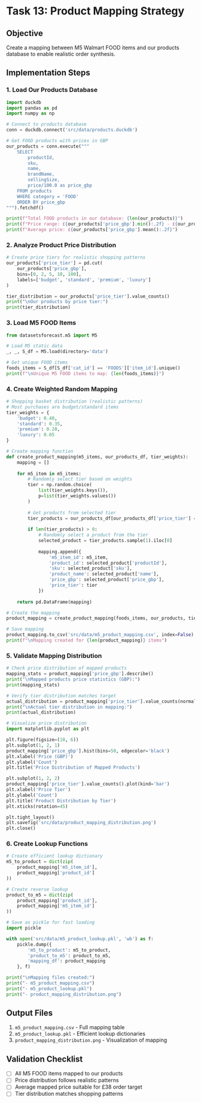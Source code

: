# Task 13: Product Mapping Strategy

## Objective
Create a mapping between M5 Walmart FOOD items and our products database to enable realistic order synthesis.

## Implementation Steps

### 1. Load Our Products Database
```python
import duckdb
import pandas as pd
import numpy as np

# Connect to products database
conn = duckdb.connect('src/data/products.duckdb')

# Get FOOD products with prices in GBP
our_products = conn.execute("""
    SELECT 
        productId,
        sku,
        name,
        brandName,
        sellingSize,
        price/100.0 as price_gbp
    FROM products
    WHERE category = 'FOOD'
    ORDER BY price_gbp
""").fetchdf()

print(f"Total FOOD products in our database: {len(our_products)}")
print(f"Price range: £{our_products['price_gbp'].min():.2f} - £{our_products['price_gbp'].max():.2f}")
print(f"Average price: £{our_products['price_gbp'].mean():.2f}")
```

### 2. Analyze Product Price Distribution
```python
# Create price tiers for realistic shopping patterns
our_products['price_tier'] = pd.cut(
    our_products['price_gbp'],
    bins=[0, 2, 5, 10, 100],
    labels=['budget', 'standard', 'premium', 'luxury']
)

tier_distribution = our_products['price_tier'].value_counts()
print("\nOur products by price tier:")
print(tier_distribution)
```

### 3. Load M5 FOOD Items
```python
from datasetsforecast.m5 import M5

# Load M5 static data
_, _, S_df = M5.load(directory='data')

# Get unique FOOD items
foods_items = S_df[S_df['cat_id'] == 'FOODS']['item_id'].unique()
print(f"\nUnique M5 FOOD items to map: {len(foods_items)}")
```

### 4. Create Weighted Random Mapping
```python
# Shopping basket distribution (realistic patterns)
# Most purchases are budget/standard items
tier_weights = {
    'budget': 0.40,
    'standard': 0.35,
    'premium': 0.20,
    'luxury': 0.05
}

# Create mapping function
def create_product_mapping(m5_items, our_products_df, tier_weights):
    mapping = []
    
    for m5_item in m5_items:
        # Randomly select tier based on weights
        tier = np.random.choice(
            list(tier_weights.keys()),
            p=list(tier_weights.values())
        )
        
        # Get products from selected tier
        tier_products = our_products_df[our_products_df['price_tier'] == tier]
        
        if len(tier_products) > 0:
            # Randomly select a product from the tier
            selected_product = tier_products.sample(1).iloc[0]
            
            mapping.append({
                'm5_item_id': m5_item,
                'product_id': selected_product['productId'],
                'sku': selected_product['sku'],
                'product_name': selected_product['name'],
                'price_gbp': selected_product['price_gbp'],
                'price_tier': tier
            })
    
    return pd.DataFrame(mapping)

# Create the mapping
product_mapping = create_product_mapping(foods_items, our_products, tier_weights)

# Save mapping
product_mapping.to_csv('src/data/m5_product_mapping.csv', index=False)
print(f"\nMapping created for {len(product_mapping)} items")
```

### 5. Validate Mapping Distribution
```python
# Check price distribution of mapped products
mapping_stats = product_mapping['price_gbp'].describe()
print("\nMapped products price statistics (GBP):")
print(mapping_stats)

# Verify tier distribution matches target
actual_distribution = product_mapping['price_tier'].value_counts(normalize=True)
print("\nActual tier distribution in mapping:")
print(actual_distribution)

# Visualize price distribution
import matplotlib.pyplot as plt

plt.figure(figsize=(10, 6))
plt.subplot(1, 2, 1)
product_mapping['price_gbp'].hist(bins=50, edgecolor='black')
plt.xlabel('Price (GBP)')
plt.ylabel('Count')
plt.title('Price Distribution of Mapped Products')

plt.subplot(1, 2, 2)
product_mapping['price_tier'].value_counts().plot(kind='bar')
plt.xlabel('Price Tier')
plt.ylabel('Count')
plt.title('Product Distribution by Tier')
plt.xticks(rotation=45)

plt.tight_layout()
plt.savefig('src/data/product_mapping_distribution.png')
plt.close()
```

### 6. Create Lookup Functions
```python
# Create efficient lookup dictionary
m5_to_product = dict(zip(
    product_mapping['m5_item_id'],
    product_mapping['product_id']
))

# Create reverse lookup
product_to_m5 = dict(zip(
    product_mapping['product_id'],
    product_mapping['m5_item_id']
))

# Save as pickle for fast loading
import pickle

with open('src/data/m5_product_lookup.pkl', 'wb') as f:
    pickle.dump({
        'm5_to_product': m5_to_product,
        'product_to_m5': product_to_m5,
        'mapping_df': product_mapping
    }, f)

print("\nMapping files created:")
print("- m5_product_mapping.csv")
print("- m5_product_lookup.pkl")
print("- product_mapping_distribution.png")
```

## Output Files
1. `m5_product_mapping.csv` - Full mapping table
2. `m5_product_lookup.pkl` - Efficient lookup dictionaries
3. `product_mapping_distribution.png` - Visualization of mapping

## Validation Checklist
- [ ] All M5 FOOD items mapped to our products
- [ ] Price distribution follows realistic patterns
- [ ] Average mapped price suitable for £38 order target
- [ ] Tier distribution matches shopping patterns